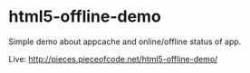 html5-offline-demo
==================

Simple demo about appcache and online/offline status of app.

Live: http://pieces.pieceofcode.net/html5-offline-demo/
